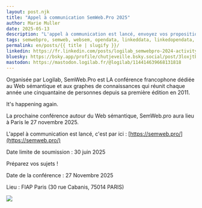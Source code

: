 ```yaml
---
layout: post.njk
title: "Appel à communication SemWeb.Pro 2025"
author: Marie Muller
date: 2025-05-13
description: "L'appel à communication est lancé, envoyez vos propositions au comité de programme avant le 30 juin 2025 !"
tags: semwebpro, semweb, websem, opendata, linkeddata, linkedopendata, knowledgegraph, thesaurus, ontology, RDF, SPARQL, SHACL, OWL, JSONLD
permalink: en/posts/{{ title | slugify }}/
linkedin: https://fr.linkedin.com/posts/logilab_semwebpro-2024-activity-7322537842335772672-z8cw
bluesky: https://bsky.app/profile/chutjeveille.bsky.social/post/3loxjtbflz22e
mastodon: https://mastodon.logilab.fr/@logilab/114414639668131818
---
```


<p class="lead">Organisée par Logilab, SemWeb.Pro est LA conférence francophone dédiée au Web sémantique et aux graphes de connaissances qui réunit chaque année une cinquantaine de personnes depuis sa première édition en 2011.</p>

It's happening again.

La prochaine conférence autour du Web sémantique, SemWeb.pro aura lieu à Paris le 27 novembre 2025. 

L'appel à communication est lancé, c'est par ici : [https://semweb.pro/](https://semweb.pro/)

Date limite de soumission : 30 juin 2025 

Préparez vos sujets !

Date de la conférence : 27 Novembre 2025

Lieu : FIAP Paris (30 rue Cabanis, 75014 PARIS)

[![](/assets/posts-images/call-swep-2025.jpg)](/assets/posts-images/call-swep-2025.jpg)